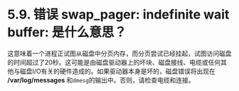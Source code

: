 # 5.9. 错误 swap\_pager: indefinite wait buffer: 是什么意思？

这意味着一个进程正试图从磁盘中分页内存，而分页尝试已经挂起，试图访问磁盘的时间超过了20秒。这可能是由磁盘驱动器上的坏块、磁盘接线、电缆或任何其他与磁盘I/O有关的硬件造成的。如果驱动器本身是坏的，磁盘错误将出现在 **/var/log/messages** 和`dmesg`的输出中。否则，请检查电缆和连接。
